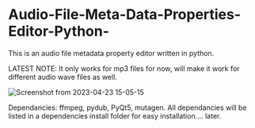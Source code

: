 # Audio-File-Meta-Data-Properties-Editor-Python-
This is an audio file metadata property editor written in python.

LATEST NOTE: It only works for mp3 files for now, will make it work for different audio wave files as well.

![Screenshot from 2023-04-23 15-05-15](https://user-images.githubusercontent.com/102178068/233868890-61f62201-a42c-4064-8b24-4d8ce5b954a3.jpg)

Dependancies: ffmpeg, pydub, PyQt5, mutagen.
All dependancies will be listed in a dependencies install folder for easy installation.... later.
